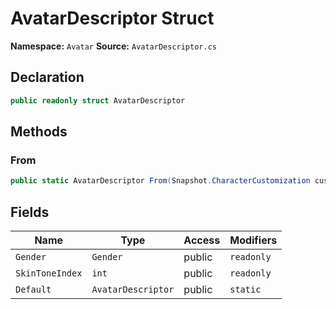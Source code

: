 # AvatarDescriptor Struct

**Namespace:** `Avatar`
**Source:** `AvatarDescriptor.cs`

## Declaration

```csharp
public readonly struct AvatarDescriptor
```

## Methods

### From

```csharp
public static AvatarDescriptor From(Snapshot.CharacterCustomization customization)
```

## Fields

| Name | Type | Access | Modifiers |
|------|------|--------|-----------|
| `Gender` | `Gender` | public | `readonly` |
| `SkinToneIndex` | `int` | public | `readonly` |
| `Default` | `AvatarDescriptor` | public | `static` |

